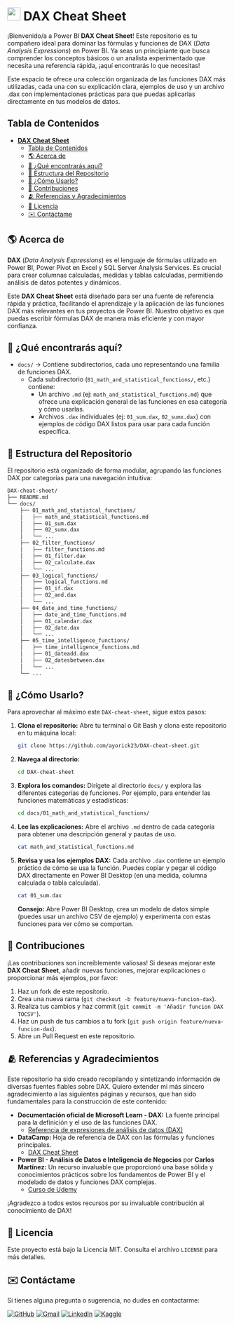 # <img width="30" height="30" src="https://img.icons8.com/?size=100&id=Ny0t2MYrJ70p&format=png&color=000000" alt="power-bi"> **DAX Cheat Sheet**

¡Bienvenido/a a Power BI **DAX Cheat Sheet**! Este repositorio es tu compañero ideal para dominar las fórmulas y funciones de DAX (_Data Analysis Expressions_) en Power BI. Ya seas un principiante que busca comprender los conceptos básicos o un analista experimentado que necesita una referencia rápida, ¡aquí encontrarás lo que necesitas!

Este espacio te ofrece una colección organizada de las funciones DAX más utilizadas, cada una con su explicación clara, ejemplos de uso y un archivo .dax con implementaciones prácticas para que puedas aplicarlas directamente en tus modelos de datos.

## Tabla de Contenidos

- [ **DAX Cheat Sheet**](#-dax-cheat-sheet)
  - [Tabla de Contenidos](#tabla-de-contenidos)
  - [🌎 Acerca de](#-acerca-de)
  - [🚀 ¿Qué encontrarás aquí?](#-qué-encontrarás-aquí)
  - [📂 Estructura del Repositorio](#-estructura-del-repositorio)
  - [📝 ¿Cómo Usarlo?](#-cómo-usarlo)
  - [🤝 Contribuciones](#-contribuciones)
  - [🫂 Referencias y Agradecimientos](#-referencias-y-agradecimientos)
  - [📃 Licencia](#-licencia)
  - [✉️ Contáctame](#️-contáctame)

## 🌎 Acerca de

**DAX** (_Data Analysis Expressions_) es el lenguaje de fórmulas utilizado en Power BI, Power Pivot en Excel y SQL Server Analysis Services. Es crucial para crear columnas calculadas, medidas y tablas calculadas, permitiendo análisis de datos potentes y dinámicos.

Este **DAX Cheat Sheet** está diseñado para ser una fuente de referencia rápida y práctica, facilitando el aprendizaje y la aplicación de las funciones DAX más relevantes en tus proyectos de Power BI. Nuestro objetivo es que puedas escribir fórmulas DAX de manera más eficiente y con mayor confianza.

## 🚀 ¿Qué encontrarás aquí?

- `docs/` → Contiene subdirectorios, cada uno representando una familia de funciones DAX.
  - Cada subdirectorio (`01_math_and_statistical_functions/`, etc.) contiene:
    - Un archivo `.md` (ej: `math_and_statistical_functions.md`) que ofrece una explicación general de las funciones en esa categoría y cómo usarlas.
    - Archivos `.dax` individuales (ej: `01_sum.dax`, `02_sumx.dax`) con ejemplos de código DAX listos para usar para cada función específica.

## 📂 Estructura del Repositorio

El repositorio está organizado de forma modular, agrupando las funciones DAX por categorías para una navegación intuitiva:

```bash
DAX-cheat-sheet/
├── README.md
└── docs/
    ├── 01_math_and_statistcal_functions/
    │   ├── math_and_statistical_functions.md
    │   ├── 01_sum.dax
    │   ├── 02_sumx.dax
    │   └── ...
    ├── 02_filter_functions/
    │   ├── filter_functions.md
    │   ├── 01_filter.dax
    │   ├── 02_calculate.dax
    │   └── ...
    ├── 03_logical_functions/
    │   ├── logical_functions.md
    │   ├── 01_if.dax
    │   ├── 02_and.dax
    │   └── ...
    ├── 04_date_and_time_functions/
    │   ├── date_and_time_functions.md
    │   ├── 01_calendar.dax
    │   ├── 02_date.dax
    │   └── ...
    ├── 05_time_intelligence_functions/
    │   ├── time_intelligence_functions.md
    │   ├── 01_dateadd.dax
    │   ├── 02_datesbetween.dax
    │   └── ...
    └── ...
```

## 📝 ¿Cómo Usarlo?

Para aprovechar al máximo este `DAX-cheat-sheet`, sigue estos pasos:

1. **Clona el repositorio:** Abre tu terminal o Git Bash y clona este repositorio en tu máquina local:

   ```bash
   git clone https://github.com/ayorick23/DAX-cheat-sheet.git
   ```

2. **Navega al directorio:**

   ```bash
   cd DAX-cheat-sheet
   ```

3. **Explora los comandos:** Dirígete al directorio `docs/` y explora las diferentes categorías de funciones. Por ejemplo, para entender las funciones matemáticas y estadísticas:

   ```bash
   cd docs/01_math_and_statistical_functions/
   ```

4. **Lee las explicaciones:** Abre el archivo `.md` dentro de cada categoría para obtener una descripción general y pautas de uso.

   ```bash
   cat math_and_statistical_functions.md
   ```

5. **Revisa y usa los ejemplos DAX:** Cada archivo `.dax` contiene un ejemplo práctico de cómo se usa la función. Puedes copiar y pegar el código DAX directamente en Power BI Desktop (en una medida, columna calculada o tabla calculada).

   ```bash
   cat 01_sum.dax
   ```

   **Consejo:** Abre Power BI Desktop, crea un modelo de datos simple (puedes usar un archivo CSV de ejemplo) y experimenta con estas funciones para ver cómo se comportan.

## 🤝 Contribuciones

¡Las contribuciones son increíblemente valiosas! Si deseas mejorar este **DAX Cheat Sheet**, añadir nuevas funciones, mejorar explicaciones o proporcionar más ejemplos, por favor:

1. Haz un fork de este repositorio.
2. Crea una nueva rama (`git checkout -b feature/nueva-funcion-dax`).
3. Realiza tus cambios y haz commit (`git commit -m 'Añadir funcion DAX TOCSV'`).
4. Haz un push de tus cambios a tu fork (`git push origin feature/nueva-funcion-dax`).
5. Abre un Pull Request en este repositorio.

## 🫂 Referencias y Agradecimientos

Este repositorio ha sido creado recopilando y sintetizando información de diversas fuentes fiables sobre DAX. Quiero extender mi más sincero agradecimiento a las siguientes páginas y recursos, que han sido fundamentales para la construcción de este contenido:

- **Documentación oficial de Microsoft Learn - DAX:** La fuente principal para la definición y el uso de las funciones DAX.
  - [Referencia de expresiones de análisis de datos (DAX)](https://learn.microsoft.com/es-es/dax/)
- **DataCamp:** Hoja de referencia de DAX con las fórmulas y funciones principales.
  - [DAX Cheat Sheet](https://www.datacamp.com/cheat-sheet/dax-cheat-sheet)
- **Power BI - Análisis de Datos e Inteligencia de Negocios** por **Carlos Martínez:** Un recurso invaluable que proporcionó una base sólida y conocimientos prácticos sobre los fundamentos de Power BI y el modelado de datos y funciones DAX complejas.
  - [Curso de Udemy](https://www.udemy.com/course/power-bi-analisis-de-datos-e-inteligencia-de-negocios/?kw=power+bi+-+analisis&src=sac&couponCode=ST21MT30625G2)

¡Agradezco a todos estos recursos por su invaluable contribución al conocimiento de DAX!

## 📃 Licencia

Este proyecto está bajo la Licencia MIT. Consulta el archivo `LICENSE` para más detalles.

## ✉️ Contáctame

Si tienes alguna pregunta o sugerencia, no dudes en contactarme:

[![GitHub](https://img.shields.io/badge/-GitHub-181717?style=flat&logo=github&logoColor=white)](https://github.com/ayorick23)
[![Gmail](https://img.shields.io/badge/-Email-D14836?style=flat&logo=gmail&logoColor=white)](mailto:mayorickhenry@gmail.com)
[![LinkedIn](https://img.shields.io/badge/-LinkedIn-blue?style=flat&logo=linkedin&logoColor=white)](https://linkedin.com/in/dereckmendez/)
[![Kaggle](https://img.shields.io/badge/-Kaggle-181717?style=flat&logo=kaggle&logoColor=white)](https://www.kaggle.com/dereckmendez)
